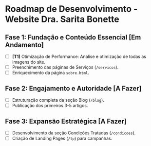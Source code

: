 # Roadmap de Desenvolvimento - Website Dra. Sarita Bonette

## Fase 1: Fundação e Conteúdo Essencial [Em Andamento]
- [ ] **[T1]** Otimização de Performance: Análise e otimização de todas as imagens do site.
- [ ] Preenchimento das páginas de Serviços (`/servicos`).
- [ ] Enriquecimento da página `sobre.html`.

## Fase 2: Engajamento e Autoridade [A Fazer]
- [ ] Estruturação completa da seção Blog (`/blog`).
- [ ] Publicação dos primeiros 3-5 artigos.

## Fase 3: Expansão Estratégica [A Fazer]
- [ ] Desenvolvimento da seção Condições Tratadas (`/condicoes`).
- [ ] Criação de Landing Pages (`/lp`) para campanhas.

